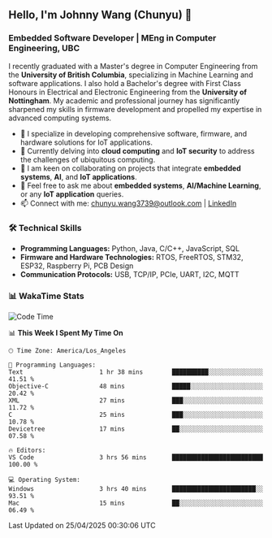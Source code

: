 ## Hello, I'm Johnny Wang (Chunyu) 👋

### Embedded Software Developer | MEng in Computer Engineering, UBC

I recently graduated with a Master's degree in Computer Engineering from the **University of British Columbia**, specializing in Machine Learning and software applications. I also hold a Bachelor's degree with First Class Honours in Electrical and Electronic Engineering from the **University of Nottingham**. My academic and professional journey has significantly sharpened my skills in firmware development and propelled my expertise in advanced computing systems.

- 🔭 I specialize in developing comprehensive software, firmware, and hardware solutions for IoT applications.
- 🌱 Currently delving into **cloud computing** and **IoT security** to address the challenges of ubiquitous computing.
- 🤝 I am keen on collaborating on projects that integrate **embedded systems**, **AI**, and **IoT applications**.
- 💬 Feel free to ask me about **embedded systems**, **AI/Machine Learning**, or any **IoT application** queries.
- 📫 Connect with me: [chunyu.wang3739@outlook.com](mailto:chunyu.wang3739@outlook.com) | [LinkedIn](https://www.linkedin.com/in/shycw1/)


### 🛠️ Technical Skills
- **Programming Languages:** Python, Java, C/C++, JavaScript, SQL
- **Firmware and Hardware Technologies:** RTOS, FreeRTOS, STM32, ESP32, Raspberry Pi, PCB Design
- **Communication Protocols:** USB, TCP/IP, PCIe, UART, I2C, MQTT

### 📊 WakaTime Stats
<!--START_SECTION:waka-->
![Code Time](http://img.shields.io/badge/Code%20Time-85%20hrs%2018%20mins-blue)

📊 **This Week I Spent My Time On** 

```text
🕑︎ Time Zone: America/Los_Angeles

💬 Programming Languages: 
Text                     1 hr 38 mins        ██████████░░░░░░░░░░░░░░░   41.51 % 
Objective-C              48 mins             █████░░░░░░░░░░░░░░░░░░░░   20.42 % 
XML                      27 mins             ███░░░░░░░░░░░░░░░░░░░░░░   11.72 % 
C                        25 mins             ███░░░░░░░░░░░░░░░░░░░░░░   10.78 % 
Devicetree               17 mins             ██░░░░░░░░░░░░░░░░░░░░░░░   07.58 % 

🔥 Editors: 
VS Code                  3 hrs 56 mins       █████████████████████████   100.00 % 

💻 Operating System: 
Windows                  3 hrs 40 mins       ███████████████████████░░   93.51 % 
Mac                      15 mins             ██░░░░░░░░░░░░░░░░░░░░░░░   06.49 % 
```


 Last Updated on 25/04/2025 00:30:06 UTC
<!--END_SECTION:waka-->
